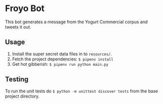 # Froyo Bot

This bot generates a message from the Yogurt Commercial corpus and tweets it out.

## Usage

1. Install the super secret data files in to `resources/`.
2. Fetch the project dependencies: `$ pipenv install`
3. Get hot gibberish: `$ pipenv run python main.py`

## Testing

To run the unit tests do `$ python -m unittest discover tests` from the base project directory.
